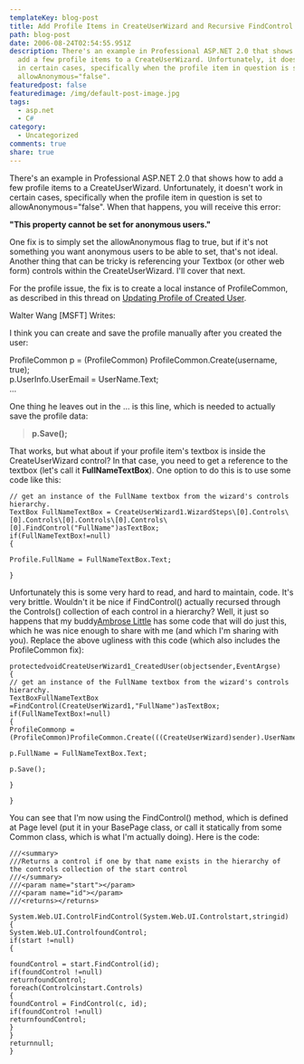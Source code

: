 ```yaml
---
templateKey: blog-post
title: Add Profile Items in CreateUserWizard and Recursive FindControl
path: blog-post
date: 2006-08-24T02:54:55.951Z
description: There's an example in Professional ASP.NET 2.0 that shows how to
  add a few profile items to a CreateUserWizard. Unfortunately, it doesn't work
  in certain cases, specifically when the profile item in question is set to
  allowAnonymous="false".
featuredpost: false
featuredimage: /img/default-post-image.jpg
tags:
  - asp.net
  - C#
category:
  - Uncategorized
comments: true
share: true
---
```

<!--StartFragment-->

There's an example in Professional ASP.NET 2.0 that shows how to add a few profile items to a CreateUserWizard. Unfortunately, it doesn't work in certain cases, specifically when the profile item in question is set to allowAnonymous="false". When that happens, you will receive this error:

**"This property cannot be set for anonymous users."**

One fix is to simply set the allowAnonymous flag to true, but if it's not something you want anonymous users to be able to set, that's not ideal. Another thing that can be tricky is referencing your Textbox (or other web form) controls within the CreateUserWizard. I'll cover that next.

For the profile issue, the fix is to create a local instance of ProfileCommon, as described in this thread on [Updating Profile of Created User](http://aspalliance.com/groups/microsoft_public_dotnet_framework/ng-395881_Update_Profile_of_Created_User.aspx).

Walter Wang \[MSFT] Writes:

I think you can create and save the profile manually after you created the\
user:

ProfileCommon p = (ProfileCommon) ProfileCommon.Create(username, true);\
p.UserInfo.UserEmail = UserName.Text;\
…

One thing he leaves out in the … is this line, which is needed to actually save the profile data:

> **p.Save();**

That works, but what about if your profile item's textbox is inside the CreateUserWizard control? In that case, you need to get a reference to the textbox (let's call it **FullNameTextBox**). One option to do this is to use some code like this:

```
// get an instance of the FullName textbox from the wizard's controls hierarchy.
TextBox FullNameTextBox = CreateUserWizard1.WizardSteps\[0].Controls\[0].Controls\[0].Controls\[0].Controls\[0].FindControl("FullName")asTextBox;
if(FullNameTextBox!=null)
{

Profile.FullName = FullNameTextBox.Text;

}
```

Unfortunately this is some very hard to read, and hard to maintain, code. It's very brittle. Wouldn't it be nice if FindControl() actually recursed through the Controls() collection of each control in a hierarchy? Well, it just so happens that my buddy[Ambrose Little](http://dotnettemplar.net/) has some code that will do just this, which he was nice enough to share with me (and which I'm sharing with you). Replace the above ugliness with this code (which also includes the ProfileCommon fix):

```
protectedvoidCreateUserWizard1_CreatedUser(objectsender,EventArgse)
{
// get an instance of the FullName textbox from the wizard's controls hierarchy.
TextBoxFullNameTextBox =FindControl(CreateUserWizard1,"FullName")asTextBox;
if(FullNameTextBox!=null)
{
ProfileCommonp = (ProfileCommon)ProfileCommon.Create(((CreateUserWizard)sender).UserName,true);

p.FullName = FullNameTextBox.Text;

p.Save();

}

}
```



You can see that I'm now using the FindControl() method, which is defined at Page level (put it in your BasePage class, or call it statically from some Common class, which is what I'm actually doing). Here is the code:



```
///<summary>
///Returns a control if one by that name exists in the hierarchy of the controls collection of the start control
///</summary>
///<param name="start"></param>
///<param name="id"></param>
///<returns></returns>

System.Web.UI.ControlFindControl(System.Web.UI.Controlstart,stringid)
{
System.Web.UI.ControlfoundControl;
if(start !=null)
{

foundControl = start.FindControl(id);
if(foundControl !=null)
returnfoundControl;
foreach(Controlcinstart.Controls)
{
foundControl = FindControl(c, id);
if(foundControl !=null)
returnfoundControl;
}
}
returnnull;
}
```

<!--EndFragment-->